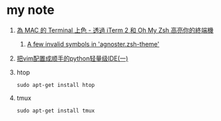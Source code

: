 # my note

1. [為 MAC 的 Terminal 上色 - 透過 iTerm 2 和 Oh My Zsh 高亮你的終端機](https://pjchender.blogspot.com/2017/02/mac-terminal-iterm-2-oh-my-zsh.html)
    1. [A few invalid symbols in 'agnoster.zsh-theme'](https://github.com/robbyrussell/oh-my-zsh/issues/1906#issuecomment-252443982)
2. [把vim配置成顺手的python轻量级IDE(一)](https://www.jianshu.com/p/f0513d18742a)
3. htop

	```
	sudo apt-get install htop
	```
4. tmux 

	```
	sudo apt-get install tmux
	```
